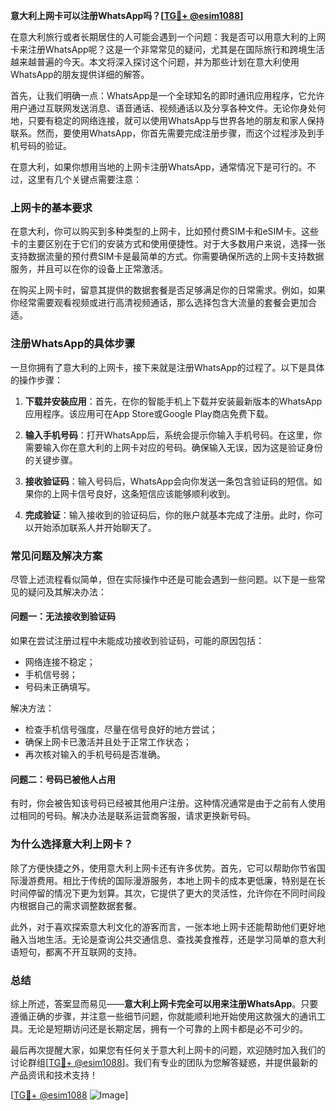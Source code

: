 **意大利上网卡可以注册WhatsApp吗？[[TG💪+ @esim1088](https://t.me/s/esim1088)]**

在意大利旅行或者长期居住的人可能会遇到一个问题：我是否可以用意大利的上网卡来注册WhatsApp呢？这是一个非常常见的疑问，尤其是在国际旅行和跨境生活越来越普遍的今天。本文将深入探讨这个问题，并为那些计划在意大利使用WhatsApp的朋友提供详细的解答。

首先，让我们明确一点：WhatsApp是一个全球知名的即时通讯应用程序，它允许用户通过互联网发送消息、语音通话、视频通话以及分享各种文件。无论你身处何地，只要有稳定的网络连接，就可以使用WhatsApp与世界各地的朋友和家人保持联系。然而，要使用WhatsApp，你首先需要完成注册步骤，而这个过程涉及到手机号码的验证。

在意大利，如果你想用当地的上网卡注册WhatsApp，通常情况下是可行的。不过，这里有几个关键点需要注意：

### 上网卡的基本要求

在意大利，你可以购买到多种类型的上网卡，比如预付费SIM卡和eSIM卡。这些卡的主要区别在于它们的安装方式和使用便捷性。对于大多数用户来说，选择一张支持数据流量的预付费SIM卡是最简单的方式。你需要确保所选的上网卡支持数据服务，并且可以在你的设备上正常激活。

在购买上网卡时，留意其提供的数据套餐是否足够满足你的日常需求。例如，如果你经常需要观看视频或进行高清视频通话，那么选择包含大流量的套餐会更加合适。

### 注册WhatsApp的具体步骤

一旦你拥有了意大利的上网卡，接下来就是注册WhatsApp的过程了。以下是具体的操作步骤：

1. **下载并安装应用**：首先，在你的智能手机上下载并安装最新版本的WhatsApp应用程序。该应用可在App Store或Google Play商店免费下载。

2. **输入手机号码**：打开WhatsApp后，系统会提示你输入手机号码。在这里，你需要输入你在意大利的上网卡对应的号码。确保输入无误，因为这是验证身份的关键步骤。

3. **接收验证码**：输入号码后，WhatsApp会向你发送一条包含验证码的短信。如果你的上网卡信号良好，这条短信应该能够顺利收到。

4. **完成验证**：输入接收到的验证码后，你的账户就基本完成了注册。此时，你可以开始添加联系人并开始聊天了。

### 常见问题及解决方案

尽管上述流程看似简单，但在实际操作中还是可能会遇到一些问题。以下是一些常见的疑问及其解决办法：

#### 问题一：无法接收到验证码

如果在尝试注册过程中未能成功接收到验证码，可能的原因包括：
- 网络连接不稳定；
- 手机信号弱；
- 号码未正确填写。

解决方法：
- 检查手机信号强度，尽量在信号良好的地方尝试；
- 确保上网卡已激活并且处于正常工作状态；
- 再次核对输入的手机号码是否准确。

#### 问题二：号码已被他人占用

有时，你会被告知该号码已经被其他用户注册。这种情况通常是由于之前有人使用过相同的号码。解决办法是联系运营商客服，请求更换新号码。

### 为什么选择意大利上网卡？

除了方便快捷之外，使用意大利上网卡还有许多优势。首先，它可以帮助你节省国际漫游费用。相比于传统的国际漫游服务，本地上网卡的成本更低廉，特别是在长时间停留的情况下更为划算。其次，它提供了更大的灵活性，允许你在不同时间段内根据自己的需求调整数据套餐。

此外，对于喜欢探索意大利文化的游客而言，一张本地上网卡还能帮助他们更好地融入当地生活。无论是查询公共交通信息、查找美食推荐，还是学习简单的意大利语短句，都离不开互联网的支持。

### 总结

综上所述，答案显而易见——**意大利上网卡完全可以用来注册WhatsApp**。只要遵循正确的步骤，并注意一些细节问题，你就能顺利地开始使用这款强大的通讯工具。无论是短期访问还是长期定居，拥有一个可靠的上网卡都是必不可少的。

最后再次提醒大家，如果您有任何关于意大利上网卡的问题，欢迎随时加入我们的讨论群组[[TG💪+ @esim1088](https://t.me/s/esim1088)]。我们有专业的团队为您解答疑惑，并提供最新的产品资讯和技术支持！

[[TG💪+ @esim1088](https://t.me/s/esim1088) ![Image](https://i.postimg.cc/4NQfJmqS/Snipaste-2025-05-13-00-14-12.png)]